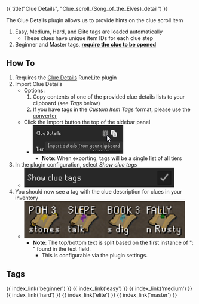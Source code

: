 {{ title("Clue Details", "Clue_scroll_(Song_of_the_Elves)_detail") }}

The Clue Details plugin allows us to provide hints on the clue scroll item

1. Easy, Medium, Hard, and Elite tags are loaded automatically
    - These clues have unique item IDs for each clue step
2. Beginner and Master tags, <u>**require the clue to be opened**</u>

## How To

1. Requires the [Clue Details](https://runelite.net/plugin-hub/show/clue-details) RuneLite plugin
2. Import Clue Details
    - Options:
        1. Copy contents of one of the provided clue details lists to your clipboard (see *Tags* below)
        2. If you have tags in the *Custom Item Tags* format, please use the <a href="converter">converter</a>
    - Click the Import button the top of the sidebar panel
        - ![Item Tag Config](images/config.png)
            - **Note**: When exporting, tags will be a single list of all tiers
3. In the plugin configuration, select *Show clue tags*
    - ![Item Tag Config](images/config_show.png)
4. You should now see a tag with the clue description for clues in your inventory
    - ![Item Tag Example](images/example.png)
        - **Note**: The top/bottom text is split based on the first instance of ": " found in the text field.
            - This is configurable via the plugin settings.

## Tags

<div style="width: 100%; padding-bottom:50px;display: flex;flex-direction: row;flex-wrap: wrap;float: left;">
    {{ index_link('beginner') }}
    {{ index_link('easy') }}
    {{ index_link('medium') }}
    {{ index_link('hard') }}
    {{ index_link('elite') }}
    {{ index_link('master') }}
</div>